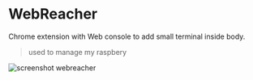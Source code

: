# WebReacher

Chrome extension with Web console to add small terminal inside body.
> used to manage my raspbery

![screenshot webreacher](https://raw.github.com/Crmbl/WebReacher/master/screenshot.PNG)